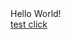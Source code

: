<html>
<head>
</head>
<body>
Hello World!
<br>
<a href="https://ulabox.onelink.me/m9Ev/ab81d135">test click</a>
<br>
</body>
</html>
